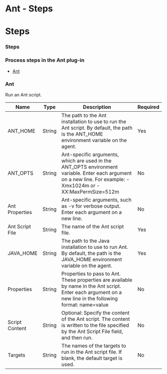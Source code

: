 
Ant - Steps
===========

# Steps


### Steps




### Process steps in the Ant plug-in

* [Ant](#ant)


### Ant

Run an Ant script.


| Name | Type | Description                                                                                                          | Required |
| ---- | ---- | -------------------------------------------------------------------------------------------------------------------- | -------- |
| ANT\_HOME | String | The path to the Ant installation to use to run the Ant script. By default, the path is the ANT\_HOME environment variable on the agent. | Yes |
| ANT\_OPTS | String | Ant-specific arguments, which are used in the ANT\_OPTS environment variable. Enter each argument on a new line. For example: -Xmx1024m or -XX:MaxPermSize=512m | No |
| Ant Properties | String | Ant-specific arguments, such as -v for verbose output. Enter each argument on a new line. | No |
| Ant Script File | String | The name of the Ant script file. | Yes |
| JAVA\_HOME | String | The path to the Java installation to use to run Ant. By default, the path is the JAVA\_HOME environment variable on the agent. | Yes |
| Properties | String | Properties to pass to Ant. These properties are available by name in the Ant script. Enter each argument on a new line in the following format: name=value | No |
| Script Content | String | Optional: Specify the content of the Ant script. The content is written to the file specified by the Ant Script File field, and then run. | No |
| Targets | String | The names of the targets to run in the Ant script file. If blank, the default target is used. | No |


